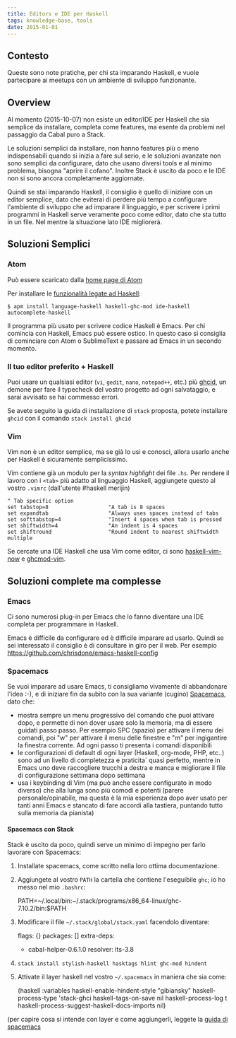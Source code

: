 ```yaml
---
title: Editors e IDE per Haskell
tags: knowledge-base, tools
date: 2015-01-01
---
```


## Contesto

Queste sono note pratiche, per chi sta imparando Haskell, e vuole partecipare ai meetups con un ambiente di sviluppo funzionante. 

## Overview

Al momento (2015-10-07) non esiste un editor/IDE per Haskell che sia semplice da installare, completa come features, ma esente da problemi nel passaggio da Cabal puro a Stack.

Le soluzioni semplici da installare, non hanno features più o meno indispensabili quando si inizia a fare sul serio, e le soluzioni avanzate non sono semplici da configurare, dato che usano diversi tools e al minimo problema, bisogna "aprire il cofano". Inoltre Stack è uscito da poco e le IDE non si sono ancora completamente aggiornate.

Quindi se stai imparando Haskell, il consiglio è quello di iniziare con un editor semplice, dato che eviterai di perdere più tempo a configurare l'ambiente di sviluppo che ad imparare il linguaggio, e per scrivere i primi programmi in Haskell serve veramente poco come editor, dato che sta tutto in un file. Nel mentre la situazione lato IDE migliorerà.
<!--more-->

## Soluzioni Semplici

### Atom

Può essere scaricato dalla [home page di Atom](https://atom.io)

Per installare le [funzionalità legate ad Haskell](https://atom.io/packages/ide-haskell):

    $ apm install language-haskell haskell-ghc-mod ide-haskell autocomplete-haskell

Il programma più usato per scrivere codice Haskell è Emacs. Per chi comincia con Haskell, Emacs può essere ostico.
In questo caso si consiglia di cominciare con Atom o SublimeText e passare ad Emacs in un secondo momento.

### Il tuo editor preferito + Haskell

Puoi usare un qualsiasi editor (`vi`, `gedit`, `nano`, `notepad++`, etc.) più
[ghcid](https://github.com/ndmitchell/ghcid#readme), un demone per fare il
typecheck del vostro progetto ad ogni salvataggio, e sarai avvisato se hai commesso errori.

Se avete seguito la guida di installazione di `stack` proposta, potete installare `ghcid` con
il comando `stack install ghcid`

### Vim

Vim non è un editor semplice, ma se già lo usi e conosci, allora usarlo anche per Haskell è sicuramente semplicissimo.

Vim contiene già un modulo per la *syntax highlight* dei file `.hs`. Per rendere
il lavoro con i `<tab>` più adatto al linguaggio Haskell, aggiungete questo al
vostro `.vimrc` (dall'utente #haskell merijin)

    " Tab specific option
    set tabstop=8                   "A tab is 8 spaces
    set expandtab                   "Always uses spaces instead of tabs
    set softtabstop=4               "Insert 4 spaces when tab is pressed
    set shiftwidth=4                "An indent is 4 spaces
    set shiftround                  "Round indent to nearest shiftwidth multiple

Se cercate una IDE Haskell che usa Vim come editor, ci sono [haskell-vim-now](https://github.com/begriffs/haskell-vim-now) e
[ghcmod-vim](https://github.com/eagletmt/ghcmod-vim).

## Soluzioni complete ma complesse

### Emacs

Ci sono numerosi plug-in per Emacs che lo fanno diventare una IDE completa per programmare in Haskell.

Emacs è difficile da configurare ed è difficile imparare ad usarlo. Quindi se sei interessato il consiglio è di consultare in giro per il web. Per esempio https://github.com/chrisdone/emacs-haskell-config 

### Spacemacs 

Se vuoi imparare ad usare Emacs, ti consigliamo vivamente di abbandonare l'idea :-), e di iniziare fin da subito con la sua variante (cugino) [Spacemacs](https://github.com/syl20bnr/spacemacs), dato che:
* mostra sempre un menu progressivo del comando che puoi attivare dopo, e permette di non dover usare solo la memoria, ma di essere guidati passo passo. Per esempio SPC (spazio) per attivare il menu dei comandi, poi "w" per attivare il menu delle finestre e "m" per ingigantire la finestra corrente. Ad ogni passo ti presenta i comandi disponibili
* le configurazioni di default di ogni layer (Haskell, org-mode, PHP, etc..) sono ad un livello di completezza e praticita\` quasi perfetto, mentre in Emacs uno deve raccogliere trucchi a destra e manca e migliorare il file di configurazione settimana dopo settimana
* usa i keybinding di Vim (ma può anche essere configurato in modo diverso) che alla lunga sono più comodi e potenti (parere personale/opinabile, ma questa è la mia esperienza dopo aver usato per tanti anni Emacs e stancato di fare accordi alla tastiera, puntando tutto sulla memoria da pianista)

#### Spacemacs con Stack

Stack è uscito da poco, quindi serve un minimo di impegno per farlo lavorare con Spacemacs:

1) Installate spacemacs, come scritto nella loro ottima documentazione.

2) Aggiungete al vostro `PATH` la cartella che contiene l'eseguibile `ghc`; io ho messo nel mio `.bashrc`:

    PATH=~/.local/bin:~/.stack/programs/x86_64-linux/ghc-7.10.2/bin:$PATH
    
3) Modificare il file `~/.stack/global/stack.yaml` facendolo diventare:

    flags: {}
    packages: []
    extra-deps:
    - cabal-helper-0.6.1.0
    resolver: lts-3.8

4) `stack install stylish-haskell hasktags hlint ghc-mod hindent`

5) Attivate il layer haskell nel vostro `~/.spacemacs` in maniera che sia come:

    (haskell :variables
             haskell-enable-hindent-style "gibiansky"
             haskell-process-type 'stack-ghci
             haskell-tags-on-save nil
             haskell-process-log t
             haskell-process-suggest-haskell-docs-imports nil)

(per capire cosa si intende con layer e come aggiungerli, leggete la [guida di spacemacs](https://github.com/syl20bnr/spacemacs)
